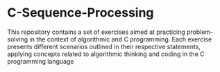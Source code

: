 # C-Sequence-Processing
This repository contains a set of exercises aimed at practicing problem-solving in the context of algorithmic and C programming. Each exercise presents different scenarios outlined in their respective statements, applying concepts related to algorithmic thinking and coding in the C programming language



